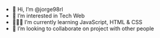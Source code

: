 - 👋 Hi, I’m @jorge98rl
- 👀 I’m interested in Tech Web
- 🧑🏻‍💻 I’m currently learning JavaScript, HTML & CSS
- 💞️ I’m looking to collaborate on project with other people

<!---
jorge98rl/jorge98rl is a ✨ special ✨ repository because its `README.md` (this file) appears on your GitHub profile.
You can click the Preview link to take a look at your changes.
--->
